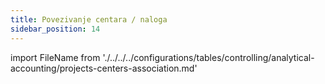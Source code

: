 ```yaml
---
title: Povezivanje centara / naloga
sidebar_position: 14
---
```


import FileName from './../../../configurations/tables/controlling/analytical-accounting/projects-centers-association.md'
 
<FileName />
